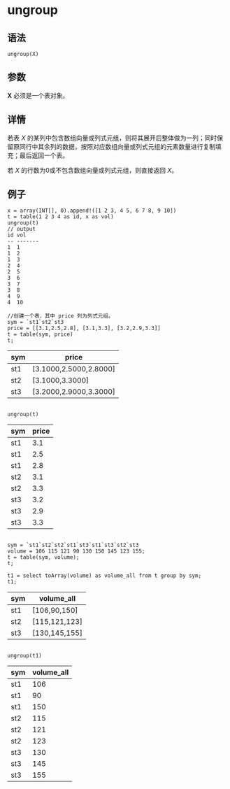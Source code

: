 # ungroup

## 语法

`ungroup(X)`

## 参数

**X** 必须是一个表对象。

## 详情

若表 *X*
的某列中包含数组向量或列式元组，则将其展开后整体做为一列；同时保留原同行中其余列的数据，按照对应数组向量或列式元组的元素数量进行复制填充；最后返回一个表。

若 *X* 的行数为0或不包含数组向量或列式元组，则直接返回 *X*。

## 例子

```
x = array(INT[], 0).append!([1 2 3, 4 5, 6 7 8, 9 10])
t = table(1 2 3 4 as id, x as vol)
ungroup(t)
// output
id vol
-- -------
1  1
1  2
1  3
2  4
2  5
3  6
3  7
3  8
4  9
4  10

//创建一个表，其中 price 列为列式元组。
sym = `st1`st2`st3
price = [[3.1,2.5,2.8], [3.1,3.3], [3.2,2.9,3.3]]
t = table(sym, price)
t;
```

| sym | price |
| --- | --- |
| st1 | [3.1000,2.5000,2.8000] |
| st2 | [3.1000,3.3000] |
| st3 | [3.2000,2.9000,3.3000] |

```

ungroup(t)
```

| sym | price |
| --- | --- |
| st1 | 3.1 |
| st1 | 2.5 |
| st1 | 2.8 |
| st2 | 3.1 |
| st2 | 3.3 |
| st3 | 3.2 |
| st3 | 2.9 |
| st3 | 3.3 |

```

sym = `st1`st2`st2`st1`st3`st1`st3`st2`st3
volume = 106 115 121 90 130 150 145 123 155;
t = table(sym, volume);
t;

t1 = select toArray(volume) as volume_all from t group by sym;
t1;
```

| sym | volume\_all |
| --- | --- |
| st1 | [106,90,150] |
| st2 | [115,121,123] |
| st3 | [130,145,155] |

```

ungroup(t1)
```

| sym | volume\_all |
| --- | --- |
| st1 | 106 |
| st1 | 90 |
| st1 | 150 |
| st2 | 115 |
| st2 | 121 |
| st2 | 123 |
| st3 | 130 |
| st3 | 145 |
| st3 | 155 |

